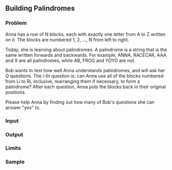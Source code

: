 ## Building Palindromes
### Problem
Anna has a row of N blocks, each with exactly one letter from A to Z written on it. The blocks are numbered 1, 2, ..., N from left to right.

Today, she is learning about palindromes. A palindrome is a string that is the same written forwards and backwards. For example, ANNA, RACECAR, AAA and X are all palindromes, while AB, FROG and YOYO are not.

Bob wants to test how well Anna understands palindromes, and will ask her Q questions. The i-th question is: can Anna use all of the blocks numbered from Li to Ri, inclusive, rearranging them if necessary, to form a palindrome? After each question, Anna puts the blocks back in their original positions.

Please help Anna by finding out how many of Bob's questions she can answer "yes" to.

### Input

### Output

### Limits

### Sample 
